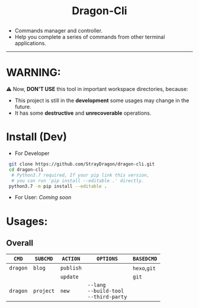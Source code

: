 # <p align="center"> Dragon-Cli </p>

- Commands manager and controller.
- Help you complete a series of commands from other terminal applications.
---

# **WARNING**: 
:warning: Now, **DON'T USE** this tool in important workspace directories, because:
- This project is still in the **development** some usages may change in the future.
- It has some **destructive** and **unrecoverable** operations.

# Install (Dev)
- For Developer
```bash
 git clone https://github.com/StrayDragon/dragon-cli.git
 cd dragon-cli
  # Python3.7 required, If your pip link this version, 
  # you can run 'pip install --editable .' directly. 
 python3.7 -m pip install --editable . 
```
- For User:
 *Coming soon*
# Usages:
## Overall
  |`CMD`|`SUBCMD`|`ACTION`|`OPTIONS`| `BASEDCMD` |
  |---|---|---|---|---|
  |`dragon`| `blog` | `publish` | | `hexo`,`git` |
  |  |  | `update`|  | `git` | 
  |`dragon`| `project` | `new` | `--lang`<br> `--build-tool`<br> `--third-party`|  |

